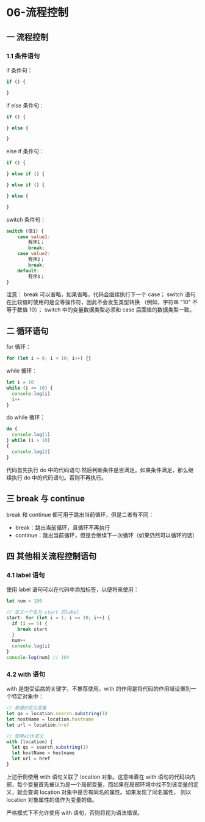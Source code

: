 # 06-流程控制

## 一 流程控制

### 1.1 条件语句

if 条件句：

```js
if () {

}
```

if else 条件句：

```js
if () {

} else {

}
```

else if 条件句：

```js
if () {

} else if () {

} else if () {

} else {

}
```

switch 条件句：

```js
switch (值1) {
    case value1:
        程序1；
        break;
    case value2:
        程序2；
        break;
    default:
        程序3；
}
```

注意：
break 可以省略，如果省略，代码会继续执行下一个 case；
switch 语句在比较值时使用的是全等操作符，因此不会发生类型转换
（例如，字符串 "10" 不等于数值 10）；
switch 中的变量数据类型必须和 case 后面值的数据类型一致。

## 二 循环语句

for 循环：

```js
for (let i = 0; i < 10; i++) {}
```

while 循环：

```js
let i = 10
while (i <= 10) {
  console.log(i)
  i++
}
```

do while 循环：

```js
do {
  console.log(1)
} while (i > 10)
{
  console.log(2)
}
```

代码首先执行 do 中的代码语句.然后判断条件是否满足。如果条件满足，那么继续执行 do 中的代码语句。否则不再执行。

## 三 break 与 continue

break 和 continue 都可用于跳出当前循环，但是二者有不同：

- break：跳出当前循环，且循环不再执行
- continue：跳出当前循环，但是会继续下一次循环（如果仍然可以循环的话）

## 四 其他相关流程控制语句

### 4.1 label 语句

使用 label 语句可以在代码中添加标签，以便将来使用：

```js
let num = 100

// 定义一个名为 start 的label
start: for (let i = 1; i <= 10; i++) {
  if (i == 5) {
    break start
  }
  num++
  console.log(i)
}
console.log(num) // 104
```

### 4.2 with 语句

with 是饱受诟病的关键字，不推荐使用。with 的作用是将代码的作用域设置到一个特定对象中：

```js
// 普通的定义变量
let qs = location.search.substring(1)
let hostName = location.hostname
let url = location.href

// 使用with定义
with (location) {
  let qs = search.substring(1)
  let hostName = hostname
  let url = href
}
```

上述示例使用 with 语句关联了 location 对象。这意味着在 with 语句的代码块内部，每个变量首先被认为是一个局部变量，而如果在局部环境中找不到该变量的定义，就会查询 location 对象中是否有同名的属性。如果发现了同名属性， 则以 location 对象属性的值作为变量的值。

严格模式下不允许使用 with 语句，否则将视为语法错误。
